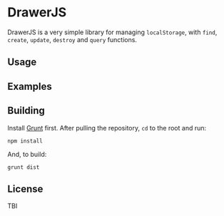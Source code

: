 # DrawerJS

DrawerJS is a very simple library for managing `localStorage`, with `find`, `create`, `update`, `destroy` and `query` functions.

## Usage

## Examples

## Building

Install [Grunt](http://gruntjs.com) first. After pulling the repository, `cd` to the root and run:

`npm install`

And, to build:

`grunt dist`

## License

TBI
